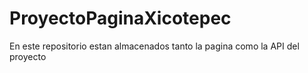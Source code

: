 # ProyectoPaginaXicotepec
En este repositorio estan almacenados tanto la pagina como la API del proyecto
